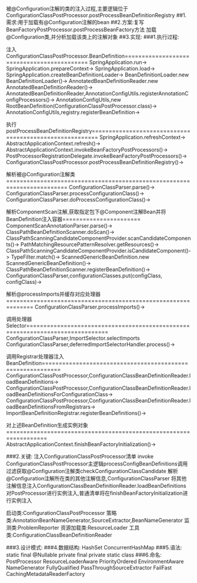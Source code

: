 被@Configuration注解的类的注入过程,主要逻辑位于ConfigurationClassPostProcessor.postProcessBeanDefinitionRegistry
##1.需求:用于加载有@Configuration注解的bean
##2.方案:复写BeanFactoryPostProcessor.postProcessBeanFactory方法
加载@Configuration类,并分析加载该类上的注解对象
##3.实现:
###1.执行过程:

注入ConfigurationClassPostProcessor.BeanDefinition===========================================
SpringApplication.run->
SpringApplication.prepareContext->
SpringApplication.load->
SpringApplication.createBeanDefinitionLoader->
BeanDefinitionLoader.new BeanDefinitionLoader()->
AnnotatedBeanDefinitionReader.new AnnotatedBeanDefinitionReader()->
AnnotatedBeanDefinitionReader,AnnotationConfigUtils.registerAnnotationConfigProcessors()->
AnnotationConfigUtils,new RootBeanDefinition(ConfigurationClassPostProcessor.class)->
AnnotationConfigUtils,registry.registerBeanDefinition->

执行postProcessBeanDefinitionRegistry========================================================
SpringApplication.refreshContext->
AbstractApplicationContext.refresh()->
AbstractApplicationContext.invokeBeanFactoryPostProcessors()->
PostProcessorRegistrationDelegate.invokeBeanFactoryPostProcessors()->
ConfigurationClassPostProcessor.postProcessBeanDefinitionRegistry()->

解析被@Configuration注解类========================================================================
ConfigurationClassParser.parse()->
ConfigurationClassParser.processConfigurationClass()->
ConfigurationClassParser.doProcessConfigurationClass()->

解析ComponentScan注解,获取指定包下@Component注解Bean并将BeanDefinition注入容器=======================
ComponentScanAnnotationParser.parse()->
ClassPathBeanDefinitionScanner.doScan()->
ClassPathScanningCandidateComponentProvider.scanCandidateComponents()->
PathMatchingResourcePatternResolver.getResources()->
ClassPathScanningCandidateComponentProvider.isCandidateComponent()->
TypeFilter.match()->
ScannedGenericBeanDefinition.new ScannedGenericBeanDefinition()->
ClassPathBeanDefinitionScanner.registerBeanDefinition()->
ConfigurationClassParser,configurationClasses.put(configClass, configClass)->

解析@processImports并缓存对应处理器==============================================================
ConfigurationClassParser.processImports()->

调用处理器Selector==============================================================================
ConfigurationClassParser,ImportSelector.selectImports
ConfigurationClassParser,deferredImportSelectorHandler.process()->

调用Registrar处理器注入BeanDefinition===========================================================
ConfigurationClassPostProcessor,ConfigurationClassBeanDefinitionReader.loadBeanDefinitions->
ConfigurationClassPostProcessor,ConfigurationClassBeanDefinitionReader.loadBeanDefinitionsForConfigurationClass->
ConfigurationClassPostProcessor,ConfigurationClassBeanDefinitionReader.loadBeanDefinitionsFromRegistrars->
ImportBeanDefinitionRegistrar.registerBeanDefinitions()->

对上述BeanDefinition生成实例对象==================================================================
AbstractApplicationContext.finishBeanFactoryInitialization()->


###2.关键:
注入ConfigurationClassPostProcessor清单
invoke ConfigurationClassPostProcessor主逻辑processConfigBeanDefinitions调用
过滤获取@Configuration注解类checkConfigurationClassCandidate
解析@Configuration注解所在类的其他注解信息,ConfigurationClassParser
将其他注解信息注入ConfigurationClassBeanDefinitionReader.loadBeanDefinitions
对PostProcessor进行实例注入,普通清单将在finishBeanFactoryInitialization进行实例注入

启动类:ConfigurationClassPostProcessor
策略类:AnnotationBeanNameGenerator,SourceExtractor,BeanNameGenerator
监测类:ProblemReporter
资源加载类:ResourceLoader
工具类:ConfigurationClassBeanDefinitionReader

###3.设计模式:
###4.数据结构:
HashSet
ConcurrentHashMap
###5.语法:
static final
@Nullable
private final
private static class
###6.命名:
PostProcessor
ResourceLoaderAware
PriorityOrdered
EnvironmentAware
NameGenerator
FullyQualified
PassThroughSourceExtractor
FailFast
CachingMetadataReaderFactory
